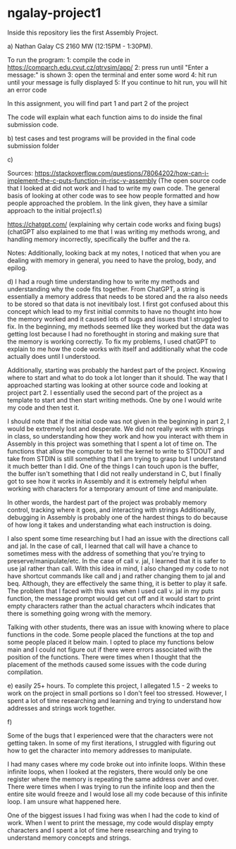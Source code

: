 # ngalay-project1
Inside this repository lies the first Assembly Project.

a) Nathan Galay CS 2160 MW (12:15PM - 1:30PM). 

To run the program:
1: compile the code in https://comparch.edu.cvut.cz/qtrvsim/app/
2: press run until "Enter a message:" is shown
3: open the terminal and enter some word
4: hit run until your message is fully displayed
5: If you continue to hit run, you will hit an error code

In this assignment, you will find part 1 and part 2 of the project

The code will explain what each function aims to do inside the final submission code.

b) test cases and test programs will be provided in the final code submission folder

c) 

Sources:
https://stackoverflow.com/questions/78064202/how-can-i-implement-the-c-puts-function-in-risc-v-assembly (The open source code that I looked at did not work and I had to write my own code. The general basis of looking at other code was to see how people formatted and how people approached the problem. In the link given, they have a similar approach to the initial project1.s) 

https://chatgpt.com/ (explaining why certain code works and fixing bugs) (chatGPT also explained to me that I was writing my methods wrong, and handling memory incorrectly, specifically the buffer and the ra. 

Notes: Additionally, looking back at my notes, I noticed that when you are dealing with memory in general, you need to have the prolog, body, and epilog.

d) I had a rough time understanding how to write my methods and understanding why the code fits together. From ChatGPT, a string is essentially a memory address that needs to be stored and the ra also needs to be stored so that data is not inevitibaly lost. I first got confused about this concept which lead to my first initial commits to have no thought into how the memory worked and it caused lots of bugs and issues that I struggled to fix. In the beginning, my methods seemed like they worked but the data was getting lost because I had no forethought in storing and making sure that the memory is working correctly. To fix my problems, I used chatGPT to explain to me how the code works with itself and additionally what the code actually does until I understood.

Additionally, starting was probably the hardest part of the project. Knowing where to start and what to do took a lot longer than it should. The way that I approached starting was looking at other source code and looking at project part 2. I essentially used the second part of the project as a template to start and then start writing methods. One by one I would write my code and then test it.

I should note that if the initial code was not given in the beginning in part 2, I would be extremely lost and desperate. We did not really work with strings in class, so understanding how they work and how you interact with them in Assembly in this project was something that I spent a lot of time on. The functions that allow the computer to tell the kernel to write to STDOUT and take from STDIN is still something that I am trying to grasp but I understand it much better than I did. One of the things I can touch upon is the buffer, the buffer isn't something that I did not really understand in C, but I finally got to see how it works in Assembly and it is extremely helpful when working with characters for a temporary amount of time and manipulate.

In other words, the hardest part of the project was probably memory control, tracking where it goes, and interacting with strings Additionally, debugging in Assembly is probably one of the hardest things to do because of how long it takes and understanding what each instruction is doing.

I also spent some time researching but I had an issue with the directions call and jal. In the case of call, I learned that call will have a chance to sometimes mess with the address of something that you're trying to preserve/manipulate/etc. In the case of call v. jal, I learned that it is safer to use jal rather than call. With this idea in mind, I also changed my code to not have shortcut commands like call and j and rather changing them to jal and beq. Although, they are effectively the same thing, it is better to play it safe. The problem that I faced with this was when I used call v. jal in my puts function, the message prompt would get cut off and it would start to print empty characters rather than the actual characters whcih indicates that there is something going wrong with the memory.

Talking with other students, there was an issue with knowing where to place functions in the code. Some people placed the functions at the top and some people placed it below main. I opted to place my functions below main and I could not figure out if there were errors associated with the position of the functions. There were times when I thought that the placement of the methods caused some issues with the code during compilation.

e) easily 25+ hours. To complete this project, I allegated 1.5 - 2 weeks to work on the project in small portions so I don't feel too stressed. However, I spent a lot of time researching and learning and trying to understand how addresses and strings work together.

f)

Some of the bugs that I experienced were that the characters were not getting taken. In some of my first iterations, I struggled with figuring out how to get the character into memory addresses to manipulate. 

I had many cases where my code broke out into infinite loops. Within these infinite loops, when I looked at the registers, there would only be one register where the memory is repeating the same address over and over. There were times when I was trying to run the infinite loop and then the entire site would freeze and I would lose all my code because of this infinite loop. I am unsure what happened here.

One of the biggest issues I had fixing was when I had the code to kind of work. When I went to print the message, my code would display empty characters and I spent a lot of time here researching and trying to understand memory concepts and strings. 
